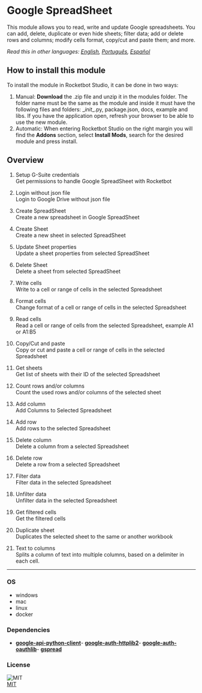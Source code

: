 



# Google SpreadSheet
  
This module allows you to read, write and update Google spreadsheets. You can add, delete, duplicate or even hide sheets; filter data; add or delete rows and columns; modify cells format, copy/cut and paste them; and more.  

*Read this in other languages: [English](README.md), [Português](README.pr.md), [Español](README.es.md)*

## How to install this module
  
To install the module in Rocketbot Studio, it can be done in two ways:
1. Manual: __Download__ the .zip file and unzip it in the modules folder. The folder name must be the same as the module and inside it must have the following files and folders: \__init__.py, package.json, docs, example and libs. If you have the application open, refresh your browser to be able to use the new module.
2. Automatic: When entering Rocketbot Studio on the right margin you will find the **Addons** section, select **Install Mods**, search for the desired module and press install.  


## Overview


1. Setup G-Suite credentials  
Get permissions to handle Google SpreadSheet with Rocketbot

2. Login without json file  
Login to Google Drive without json file

3. Create SpreadSheet  
Create a new spreadsheet in Google SpreadSheet

4. Create Sheet  
Create a new sheet in selected SpreadSheet

5. Update Sheet properties  
Update a sheet properties from selected SpreadSheet

6. Delete Sheet  
Delete a sheet from selected SpreadSheet

7. Write cells  
Write to a cell or range of cells in the selected Spreadsheet

8. Format cells  
Change format of a cell or range of cells in the selected Spreadsheet

9. Read cells  
Read a cell or range of cells from the selected Spreadsheet, example A1 or A1:B5

10. Copy/Cut and paste  
Copy or cut and paste a cell or range of cells in the selected Spreadsheet

11. Get sheets  
Get list of sheets with their ID of the selected Spreadsheet

12. Count rows and/or columns  
Count the used rows and/or columns of the selected sheet

13. Add column  
Add Columns to Selected Spreadsheet

14. Add row  
Add rows to the selected Spreadsheet

15. Delete column  
Delete a column from a selected Spreadsheet

16. Delete row  
Delete a row from a selected Spreadsheet

17. Filter data  
Filter data in the selected Spreadsheet

18. Unfilter data  
Unfilter data in the selected Spreadsheet

19. Get filtered cells  
Get the filtered cells

20. Duplicate sheet  
Duplicates the selected sheet to the same or another workbook

21. Text to columns  
Splits a column of text into multiple columns, based on a delimiter in each cell.  




----
### OS

- windows
- mac
- linux
- docker

### Dependencies
- [**google-api-python-client**](https://pypi.org/project/google-api-python-client/)- [**google-auth-httplib2**](https://pypi.org/project/google-auth-httplib2/)- [**google-auth-oauthlib**](https://pypi.org/project/google-auth-oauthlib/)- [**gspread**](https://pypi.org/project/gspread/)
### License
  
![MIT](https://camo.githubusercontent.com/107590fac8cbd65071396bb4d04040f76cde5bde/687474703a2f2f696d672e736869656c64732e696f2f3a6c6963656e73652d6d69742d626c75652e7376673f7374796c653d666c61742d737175617265)  
[MIT](http://opensource.org/licenses/mit-license.ph)
